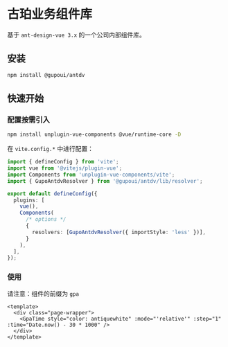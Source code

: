 # 古珀业务组件库

基于 `ant-design-vue 3.x` 的一个公司内部组件库。

## 安装

```bash
npm install @gupoui/antdv
```

## 快速开始

### 配置按需引入

```bash
npm install unplugin-vue-components @vue/runtime-core -D
```

在 `vite.config.*` 中进行配置：

```ts
import { defineConfig } from 'vite';
import vue from '@vitejs/plugin-vue';
import Components from 'unplugin-vue-components/vite';
import { GupoAntdvResolver } from '@gupoui/antdv/lib/resolver';

export default defineConfig({
  plugins: [
    vue(),
    Components(
      /* options */
      {
        resolvers: [GupoAntdvResolver({ importStyle: 'less' })],
      }
    ),
  ],
});
```

### 使用

请注意：组件的前缀为 `gpa`

```vue
<template>
  <div class="page-wrapper">
    <GpaTime style="color: antiquewhite" :mode="'relative'" :step="1" :time="Date.now() - 30 * 1000" />
  </div>
</template>
```
